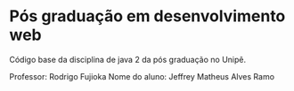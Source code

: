 # Pós graduação em desenvolvimento web

Código base da disciplina de java 2 da pós graduação no Unipê.

Professor: Rodrigo Fujioka
Nome do aluno: Jeffrey Matheus Alves Ramo
